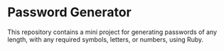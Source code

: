 # Password Generator

This repository contains a mini project for generating passwords of any length, with any required symbols, letters, or numbers, using Ruby.
